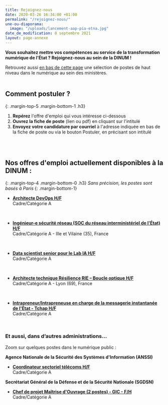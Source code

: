 ```yaml
---
title: Rejoignez-nous
date: 2020-03-26 16:34:00 +01:00
permalink: "/rejoignez-nous/"
une-ou-diaporama:
  image: "/uploads/lancement-aap-pia-etna.jpg"
date_de_modification: 8 septembre 2021
layout: page-annexe
---
```


**Vous souhaitez mettre vos compétences au service de la transformation numérique de l'État ? Rejoignez-nous au sein de la DINUM !**

Retrouvez aussi [en bas de cette page](#offresministeres) une sélection de postes de haut niveau dans le numérique au sein des ministères.
<br>
<br>

## Comment postuler ?
{: .margin-top-5 .margin-bottom-1 .h3}
1. **Repérez** l'offre d'emploi qui vous intéresse ci-dessous
2. **Ouvrez la fiche de poste** (lien ou pdf) en cliquant sur l'intitulé
3. **Envoyez votre candidature par courriel** à l'adresse indiquée en bas de la fiche de poste ou via le bouton Postuler, en précisant son intitulé
<br>
<br>

## Nos offres d'emploi actuellement disponibles à la DINUM : 
{: .margin-top-4 .margin-bottom-0 .h3}
*Sans précision, les postes sont basés à Paris*
{: .margin-bottom-1}

* **[Architecte DevOps H/F](https://place-emploi-public.gouv.fr/offre-emploi/architecte-devops-hf-reference-2021-699666/ "Architecte DevOps H/F - Lien externe")**
<br>Cadre/Catégorie A
<br>

* **[Ingénieur-e sécurité réseau (SOC du réseau interministériel de l'État) H/F](https://place-emploi-public.gouv.fr/offre-emploi/ingenieur-e-securite-reseau-soc-du-reseau-interministeriel-de-l-tat-hf-reference-2021-732177/ "Ingénieur-e sécurité réseau (SOC du réseau interministériel de l'État) H/F - Lien externe")**
<br>Cadre/Catégorie A - Ille et Vilaine (35), France
<br>

* **[Data scientist senior pour le Lab IA H/F](https://place-emploi-public.gouv.fr/offre-emploi/data-scientist-senior-pour-le-lab-ia-hf-reference-2021-732157/ "Data scientist senior pour le Lab IA H/F - Lien externe")**
<br>Cadre/Catégorie A
<br>

* **[Architecte technique Résilience RIE – Boucle optique H/F](https://place-emploi-public.gouv.fr/offre-emploi/architecte-technique-resilience-rie--boucle-optique-hf-reference-2021-728069/ "Architecte technique Résilience RIE – Boucle optique H/F - Lien externe")**
<br>Cadre/Catégorie A - Lyon (69), France
<br>

* **[Intrapreneur/Intrapreneuse en charge de la messagerie instantanée de l'État - Tchap H/F](https://place-emploi-public.gouv.fr/offre-emploi/intrapreneurintrapreneuse-en-charge-de-la-messagerie-instantanee-de-l-tat---tchap-hf-reference-2021-723293/ "Intrapreneur/Intrapreneuse en charge de la messagerie instantanée de l'État - Tchap H/F - Lien externe")**
<br>Cadre/Catégorie A
<br>

<!--
> ### Talents du numérique : l’État recrute !
> <figure class='image-center' style='width: 70%;'><img src="/uploads/Campagne_Linkedin_FETE_visuel1.jpg" alt=""/></figure>
> <br>Vous êtes développeur, chef de projet numérique, ingénieur, architecte SI, technicien support... ? Venez créer le service public de demain !
> <br>Plus de 300 postes dans de nombreux métiers vous attendent au **Forum de l'emploi tech de l’État, du 30 novembre au 9 décembre 2020**. Édition 100% en ligne.
> <br>[> Inscrivez-vous jusqu'au 27 nov, 14h](https://numerique.gouv.fr/agenda/forum-emploi-tech-etat-2020)
> <br>
{: .noir .encadre}
  -->

<div class="encadre noir">
<h3 id="et-aussi-dans-dautres-administrations">Et aussi, dans d’autres administrations…<a id="offresministeres"></a></h3>
<p class="margin-bottom-1">Zoom sur quelques postes dans le numérique public&nbsp;:</p> 
<p><strong> Agence Nationale de la Sécurité des Systèmes d'Information (ANSSI) </strong></p> 
<ul><li class="margin-bottom-1"><strong><a href="https://place-emploi-public.gouv.fr/offre-emploi/coordinateur-sectoriel-telecoms-hf-reference-2021-736102/" title="Coordinateur sectoriel télécoms H/F - Lien externe">Coordinateur sectoriel télécoms H/F</a></strong><br>Cadre/Catégorie A</li></ul> 
</div>

<p><strong> Secrétariat Général de la Défense et de la Sécurité Nationale (SGDSN)</strong></p> 
<ul><li class="margin-bottom-1"><strong><a href="https://place-emploi-public.gouv.fr/offre-emploi/chef-de-projet-maitrise-d-ouvrage-2-postes-reference-2021-557102/" title="Chef de projet Maîtrise d'Ouvrage (2 postes) - GIC - F/H - Lien externe">Chef de projet Maîtrise d'Ouvrage (2 postes) - GIC - F/H</a></strong><br>Cadre/Catégorie A</li></ul> 
</div>
